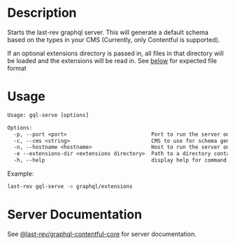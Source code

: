 # Description

Starts the last-rev graphql server. This will generate a default schema based on the types in your CMS (Currently, only Contentful is supported).

If an optional extensions directory is passed in, all files in that directory will be loaded and the extensions will be read in. See [below](#extension-file-format) for expected file format

# Usage

```txt
Usage: gql-serve [options]

Options:
  -p, --port <port>                           Port to run the server on (default: 5000)
  -c, --cms <string>                          CMS to use for schema generation (default: "Contentful")
  -n, --hostname <hostname>                   Host to run the server on
  -e --extensions-dir <extensions directory>  Path to a directory containing extensions
  -h, --help                                  display help for command
```

Example:

```bash
last-rev gql-serve -e graphql/extensions
```

# Server Documentation

See [@last-rev/graphql-contentful-core](../../../../graphql-contentful-core/README.md) for server documentation.
